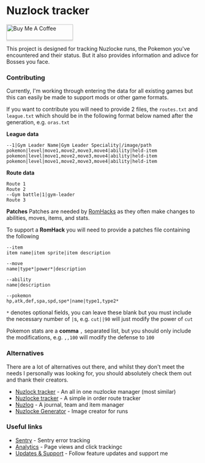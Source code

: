 # Nuzlock tracker

<a href="https://www.buymeacoffee.com/nuzlocketracker" target="_blank">
<img
    src="https://www.buymeacoffee.com/assets/img/custom_images/yellow_img.png" 
    alt="Buy Me A Coffee" 
    style="height: 41px !important;width: 174px !important;box-shadow: 0px 3px 2px 0px rgba(190, 190, 190, 0.5) !important;-webkit-box-shadow: 0px 3px 2px 0px rgba(190, 190, 190, 0.5) !important;" 
/>
</a>

This project is designed for tracking Nuzlocke runs, the Pokemon
you've encountered and their status. But it also provides information
and adivce for Bosses you face. 

### Contributing

Currently, I'm working through entering the data for all existing
games but this can easily be made to support mods or other game
formats.

If you want to contribute you will need to provide 2 files, the
`routes.txt` and `league.txt` which should be in the following format
below named after the generation, e.g. `oras.txt`

**League data**
```
--1|Gym Leader Name|Gym Leader Speciality|/image/path
pokemon|level|move1,move2,move3,move4|ability|held-item
pokemon|level|move1,move2,move3,move4|ability|held-item
pokemon|level|move1,move2,move3,move4|ability|held-item
```

**Route data**
```
Route 1
Route 2
--Gym battle|1|gym-leader
Route 3
```

**Patches**
Patches are needed by
[RomHacks](https://en.wikipedia.org/wiki/ROM_Hacking) as they often
make changes to abilities, moves, items, and stats.

To support a **RomHack** you will need to provide a patches file containing the following

```
--item
item name|item sprite|item description

--move
name|type*|power*|description 

--ability
name|description

--pokemon
hp,atk,def,spa,spd,spe*|name|type1,type2*
```

`*` denotes optional fields, you can leave these blank but you must
include the necessary number of `|`s, e.g. `cut||90` will just modify
the power of `cut`

Pokemon stats are a **comma** `,` separated list, but you should only
include the modifications, e.g. `,,100` will modify the defense to
`100`


### Alternatives

There are a lot of alternatives out there, and whilst they don't meet
the needs I personally was looking for, you should absolutely check
them out and thank their creators.

- [Nuzlock tracker](https://nuzlocke.netlify.app/) - An all in one nuzlocke manager (most similar) 
- [Nuzlocke tracker](https://ashenfactory.github.io/nuzlocke-tracker/) - A simple in order route tracker
- [Nuzlog](https://techyfatih.github.io/Nuzlog/) - A journal, team and item manager
- [Nuzlocke Generator](https://nuzlocke-generator.herokuapp.com/) - Image creator for runs 

### Useful links

- [Sentry](https://sentry.io/organizations/nuzlocke-tracker/issues/?project=6109144) - Sentry error tracking
- [Analytics](https://nuzlocke-analytics.vercel.app/) - Page views and click trackingc
- [Updates & Support](https://www.buymeacoffee.com/dashboard) - Follow feature updates and support me
